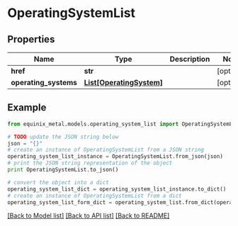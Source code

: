 # OperatingSystemList


## Properties
Name | Type | Description | Notes
------------ | ------------- | ------------- | -------------
**href** | **str** |  | [optional] 
**operating_systems** | [**List[OperatingSystem]**](OperatingSystem.md) |  | [optional] 

## Example

```python
from equinix_metal.models.operating_system_list import OperatingSystemList

# TODO update the JSON string below
json = "{}"
# create an instance of OperatingSystemList from a JSON string
operating_system_list_instance = OperatingSystemList.from_json(json)
# print the JSON string representation of the object
print OperatingSystemList.to_json()

# convert the object into a dict
operating_system_list_dict = operating_system_list_instance.to_dict()
# create an instance of OperatingSystemList from a dict
operating_system_list_form_dict = operating_system_list.from_dict(operating_system_list_dict)
```
[[Back to Model list]](../README.md#documentation-for-models) [[Back to API list]](../README.md#documentation-for-api-endpoints) [[Back to README]](../README.md)


